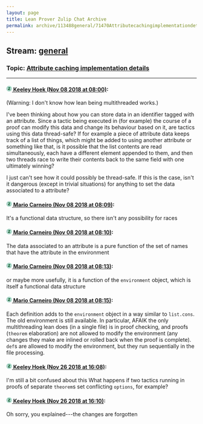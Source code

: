 ```yaml
---
layout: page
title: Lean Prover Zulip Chat Archive 
permalink: archive/113488general/71470Attributecachingimplementationdetails.html
---
```


## Stream: [general](index.html)
### Topic: [Attribute caching implementation details](71470Attributecachingimplementationdetails.html)

---

#### [![Click to go to Zulip](../../assets/img/zulip2.png) Keeley Hoek (Nov 08 2018 at 08:00)](https://leanprover.zulipchat.com/#narrow/stream/113488-general/topic/Attribute%20caching%20implementation%20details/near/147281757):
(Warning: I don't know how lean being multithreaded works.)

I've been thinking about how you can store data in an identifier tagged with an attribute. Since a tactic being executed in (for example) the course of a proof can modify this data and change its behaviour based on it, are tactics using this data thread-safe? If for example a piece of attribute data keeps track of a list of things, which might be added to using another attribute or something like that, is it possible that the list contents are read simultaneously, each have a different element appended to them, and then two threads race to write their contents back to the same field with one ultimately winning?

I just can't see how it could possibly be thread-safe. If this is the case, isn't it dangerous (except in trivial situations) for anything to set the data associated to a  attribute?

#### [![Click to go to Zulip](../../assets/img/zulip2.png) Mario Carneiro (Nov 08 2018 at 08:09)](https://leanprover.zulipchat.com/#narrow/stream/113488-general/topic/Attribute%20caching%20implementation%20details/near/147282069):
It's a functional data structure, so there isn't any possibility for races

#### [![Click to go to Zulip](../../assets/img/zulip2.png) Mario Carneiro (Nov 08 2018 at 08:10)](https://leanprover.zulipchat.com/#narrow/stream/113488-general/topic/Attribute%20caching%20implementation%20details/near/147282132):
The data associated to an attribute is a pure function of the set of names that have the attribute in the environment

#### [![Click to go to Zulip](../../assets/img/zulip2.png) Mario Carneiro (Nov 08 2018 at 08:13)](https://leanprover.zulipchat.com/#narrow/stream/113488-general/topic/Attribute%20caching%20implementation%20details/near/147282194):
or maybe more usefully, it is a function of the `environment` object, which is itself a functional data structure

#### [![Click to go to Zulip](../../assets/img/zulip2.png) Mario Carneiro (Nov 08 2018 at 08:15)](https://leanprover.zulipchat.com/#narrow/stream/113488-general/topic/Attribute%20caching%20implementation%20details/near/147282289):
Each definition adds to the `environment` object in a way similar to `list.cons`. The old environment is still available. In particular, AFAIK the only multithreading lean does (in a single file) is in proof checking, and proofs (`theorem` elaboration) are not allowed to modify the environment (any changes they make are inlined or rolled back when the proof is complete). `def`s are allowed to modify the environment, but they run sequentially in the file processing.

#### [![Click to go to Zulip](../../assets/img/zulip2.png) Keeley Hoek (Nov 26 2018 at 16:08)](https://leanprover.zulipchat.com/#narrow/stream/113488-general/topic/Attribute%20caching%20implementation%20details/near/148372817):
I'm still a bit confused about this
What happens if two tactics running in proofs of separate `theorem`s set conflicting `options`, for example?

#### [![Click to go to Zulip](../../assets/img/zulip2.png) Keeley Hoek (Nov 26 2018 at 16:10)](https://leanprover.zulipchat.com/#narrow/stream/113488-general/topic/Attribute%20caching%20implementation%20details/near/148372975):
Oh sorry, you explained---the changes are forgotten

